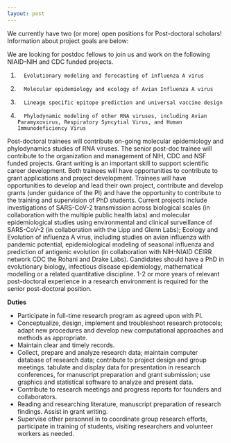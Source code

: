 ```yaml
---
layout: post
---
```


We currently have two (or more) open positions for Post-doctoral scholars! Information about project goals are below:


We are looking for postdoc fellows to join us and work on the following NIAID-NIH and CDC funded projects.
1.       Evolutionary modeling and forecasting of influenza A virus
2.       Molecular epidemiology and ecology of Avian Influenza A virus
3.       Lineage specific epitope prediction and universal vaccine design
4.       Phylodynamic modeling of other RNA viruses, including Avian Paramyxovirus, Respiratory Syncytial Virus, and Human Immunodeficiency Virus

Post-doctoral trainees will contribute on-going molecular epidemiology and phylodynamics studies of RNA viruses. The senior post-doc trainee will contribute to the organization and management of NIH, CDC and NSF funded projects. Grant writing is an important skill to support scientific career development. Both trainees will have opportunities to contribute to grant applications and project development. Trainees will have opportunities to develop and lead their own project, contribute and develop grants (under guidance of the PI) and have the opportunity to contribute to the training and supervision of PhD students. Current projects include investigations of SARS-CoV-2 transmission across biological scales (in collaboration with the multiple public health labs) and molecular epidemiological studies using environmental and clinical surveillance of SARS-CoV-2 (in collaboration with the Lipp and Glenn Labs); Ecology and Evolution of influenza A virus, including studies on avian influenza with pandemic potential, epidemiological modeling of seasonal influenza and prediction of antigenic evolution (in collaboration with NIH-NIAID CEIRR network CDC the Rohani and Drake Labs). Candidates should have a PhD in evolutionary biology, infectious disease epidemiology, mathematical modelling or a related quantitative discipline. 1-2 or more years of relevant post-doctoral experience in a research environment is required for the senior post-doctoral position.

**Duties**

- Participate in full-time research program as agreed upon with PI.
- Conceptualize, design, implement and troubleshoot research protocols; adapt new procedures and develop new computational approaches and methods as appropriate.
- Maintain clear and timely records.
- Collect, prepare and analyze research data; maintain computer database of research data; contribute to project design and group meetings. tabulate and display data for presentation in research conferences, for manuscript preparation and grant submission; use graphics and statistical software to analyze and present data.
- Contribute to research meetings and progress reports for founders and collaborators.
- Reading and researching literature, manuscript preparation of research findings. Assist in grant writing.
- Supervise other personnel in to coordinate group research efforts, participate in training of students, visiting researchers and volunteer workers as needed.


